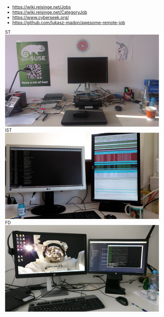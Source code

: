 * https://wiki.reisinge.net/Jobs
* https://wiki.reisinge.net/CategoryJob
* https://www.cyberseek.org/
* https://github.com/lukasz-madon/awesome-remote-job

ST
<img src="/static/20130822_st.jpg" style="max-width:100%;height:auto">
IST
<img src="/static/20140423_ist.jpg" style="max-width:100%;height:auto">
FD
<img src="/static/20170412_fd.jpg" style="max-width:100%;height:auto">